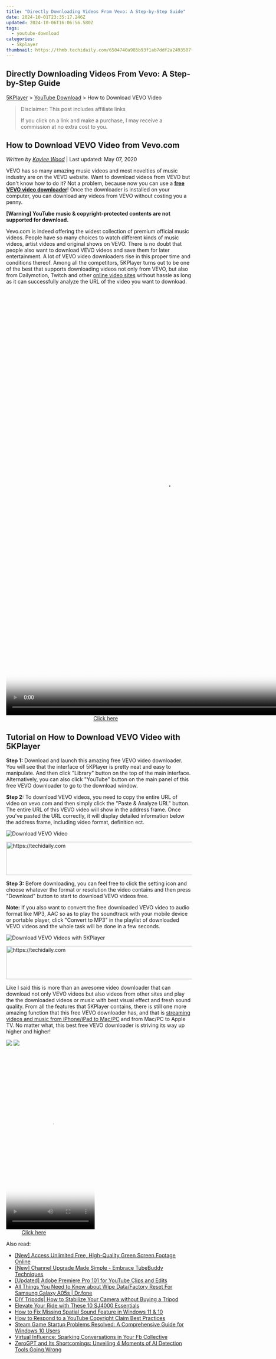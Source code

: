 ```yaml
---
title: "Directly Downloading Videos From Vevo: A Step-by-Step Guide"
date: 2024-10-01T23:35:17.246Z
updated: 2024-10-06T16:06:56.580Z
tags:
  - youtube-download
categories:
  - 5kplayer
thumbnail: https://thmb.techidaily.com/6504740a985b93f1ab7ddf2a2493507fc4e1a65d7f00706449676a59eeb923d9.jpg
---
```


## Directly Downloading Videos From Vevo: A Step-by-Step Guide

[5KPlayer](https://tools.techidaily.com/5kplayer/products/) \> [YouTube Download](https://tools.techidaily.com/5kplayer/youtube-download/) \> How to Download VEVO Video

>  Disclaimer: This post includes affiliate links
>
>  If you click on a link and make a purchase, I may receive a commission at no extra cost to you.
>

## How to Download VEVO Video from Vevo.com

 _Written by [Kaylee Wood](https://www.quora.com/profile/Amanda-Hu-21)_ | Last updated: May 07, 2020 

VEVO has so many amazing music videos and most novelties of music industry are on the VEVO website. Want to download videos from VEVO but don't know how to do it? Not a problem, because now you can use a [**free VEVO video downloader**](https://tools.techidaily.com/5kplayer/youtube-download/)! Once the downloader is installed on your computer, you can download any videos from VEVO without costing you a penny.

**\[Warning\] YouTube music & copyright-protected contents are not supported for download.**

Vevo.com is indeed offering the widest collection of premium official music videos. People have so many choices to watch different kinds of music videos, artist videos and original shows on VEVO. There is no doubt that people also want to download VEVO videos and save them for later entertainment. A lot of VEVO video downloaders rise in this proper time and conditions thereof. Among all the competitors, 5KPlayer turns out to be one of the best that supports downloading videos not only from VEVO, but also from Dailymotion, Twitch and other [online video sites](https://tools.techidaily.com/5kplayer/youtube-download/) without hassle as long as it can successfully analyze the URL of the video you want to download.

<!-- affiliate ads begin -->
<span id="1542129">
					<video width="864" height="1152" style="cursor:pointer"
           poster="//a.impactradius-go.com/display-clicktoplayimage/1542129.png"
           onclick="if(!this.playClicked){this.play();this.setAttribute('controls',true);this.playClicked=true;}">
	   <source src="//a.impactradius-go.com/display-ad/16836-1542129">
	   <img src="//a.impactradius-go.com/display-clicktoplayimage/1542129.png" style="border: none; height: 100%; width: 100%; object-fit: contain">
	</video>
	<div style="width:540px;text-align:center"><a href="javascript:window.open(decodeURIComponent('https%3A%2F%2F25home.pxf.io%2Fc%2F5597632%2F1542129%2F16836'), '_blank');void(0);">Click here</a></div>
</span>
<img height="0" width="0" src="https://imp.pxf.io/i/5597632/1542129/16836" style="position:absolute;visibility:hidden;" border="0" />
<!-- affiliate ads end -->

## Tutorial on How to Download VEVO Video with 5KPlayer

**Step 1:** Download and launch this amazing free VEVO video downloader. You will see that the interface of 5KPlayer is pretty neat and easy to manipulate. And then click "Library" button on the top of the main interface. Alternatively, you can also click "YouTube" button on the main panel of this free VEVO downloader to go to the download window.

**Step 2:** To download VEVO videos, you need to copy the entire URL of video on vevo.com and then simply click the "Paste & Analyze URL" button. The entire URL of this VEVO video will show in the address frame. Once you've pasted the URL correctly, it will display detailed information below the address frame, including video format, definition ect.

![Download VEVO Video](https://www.5kplayer.com/youtube-download/img/youtube-0119-01.jpg) 

<!-- affiliate ads begin -->
<a href="https://aligracehair.sjv.io/c/5597632/1972670/19272" target="_top" id="1972670">
  <img src="//a.impactradius-go.com/display-ad/19272-1972670" border="0" alt="https://techidaily.com" width="728" height="90"/>
</a>
<img height="0" width="0" src="https://aligracehair.sjv.io/i/5597632/1972670/19272" style="position:absolute;visibility:hidden;" border="0" />
<!-- affiliate ads end -->

**Step 3:** Before downloading, you can feel free to click the setting icon and choose whatever the format or resolution the video contains and then press "Download" button to start to download VEVO videos free.

**Note:** If you also want to convert the free downloaded VEVO video to audio format like MP3, AAC so as to play the soundtrack with your mobile device or portable player, click "Convert to MP3" in the playlist of downloaded VEVO videos and the whole task will be done in a few seconds.

![Download VEVO Videos with 5KPlayer](https://www.5kplayer.com/youtube-download/img/download-vevo-videos-xsy-0323.png) 

<!-- affiliate ads begin -->
<a href="https://appsumo.8odi.net/c/5597632/2105869/7443" target="_top" id="2105869">
  <img src="//a.impactradius-go.com/display-ad/7443-2105869" border="0" alt="https://techidaily.com" width="728" height="90"/>
</a>
<img height="0" width="0" src="https://appsumo.8odi.net/i/5597632/2105869/7443" style="position:absolute;visibility:hidden;" border="0" />
<!-- affiliate ads end -->

Like I said this is more than an awesome video downloader that can download not only VEVO videos but also videos from other sites and play the the downloaded videos or music with best visual effect and fresh sound quality. From all the features that 5KPlayer contains, there is still one more amazing function that this free VEVO downloader has, and that is [streaming videos and music from iPhone/iPad to Mac/PC](https://tools.techidaily.com/5kplayer/airplay/) and from Mac/PC to Apple TV. No matter what, this best free VEVO downloader is striving its way up higher and higher!

[![](https://www.5kplayer.com/youtube-download/../button/freedownwhitewin.png)](https://tools.techidaily.com/5kplayer/products/) [![](https://www.5kplayer.com/youtube-download/../button/freedownbackmac.png)](https://tools.techidaily.com/5kplayer/airplay/)

<!-- affiliate ads begin -->
<span id="1770526">
					<video width="240" height="480" style="cursor:pointer"
           poster="//a.impactradius-go.com/display-clicktoplayimage/1770526.png"
           onclick="if(!this.playClicked){this.play();this.setAttribute('controls',true);this.playClicked=true;}">
	   <source src="//a.impactradius-go.com/display-ad/20702-1770526">
	   <img src="//a.impactradius-go.com/display-clicktoplayimage/1770526.png" style="border: none; height: 100%; width: 100%; object-fit: contain">
	</video>
	<div style="width:150px;text-align:center"><a href="javascript:window.open(decodeURIComponent('https%3A%2F%2Ftokenmetrics.sjv.io%2Fc%2F5597632%2F1770526%2F20702'), '_blank');void(0);">Click here</a></div>
</span>
<img height="0" width="0" src="https://imp.pxf.io/i/5597632/1770526/20702" style="position:absolute;visibility:hidden;" border="0" />
<!-- affiliate ads end -->

<ins class="adsbygoogle"
     style="display:block"
     data-ad-format="autorelaxed"
     data-ad-client="ca-pub-7571918770474297"
     data-ad-slot="1223367746"></ins>

<ins class="adsbygoogle"
     style="display:block"
     data-ad-client="ca-pub-7571918770474297"
     data-ad-slot="8358498916"
     data-ad-format="auto"
     data-full-width-responsive="true"></ins>

<span class="atpl-alsoreadstyle">Also read:</span>
<div><ul>
<li><a href="https://youtube-video-recordings.techidaily.com/new-access-unlimited-free-high-quality-green-screen-footage-online/"><u>[New] Access Unlimited Free, High-Quality Green Screen Footage Online</u></a></li>
<li><a href="https://youtube-video-recordings.techidaily.com/new-channel-upgrade-made-simple-embrace-tubebuddy-techniques/"><u>[New] Channel Upgrade Made Simple - Embrace TubeBuddy Techniques</u></a></li>
<li><a href="https://youtube-video-recordings.techidaily.com/updated-adobe-premiere-pro-101-for-youtube-clips-and-edits/"><u>[Updated] Adobe Premiere Pro 101 for YouTube Clips and Edits</u></a></li>
<li><a href="https://techidaily.com/all-things-you-need-to-know-about-wipe-datafactory-reset-for-samsung-galaxy-a05s-drfone-by-drfone-reset-android-reset-android/"><u>All Things You Need to Know about Wipe Data/Factory Reset For Samsung Galaxy A05s | Dr.fone</u></a></li>
<li><a href="https://youtube-video-recordings.techidaily.com/diy-tripods-how-to-stabilize-your-camera-without-buying-a-tripod/"><u>DIY Tripods| How to Stabilize Your Camera without Buying a Tripod</u></a></li>
<li><a href="https://article-files.techidaily.com/elevate-your-ride-with-these-10-sj4000-essentials/"><u>Elevate Your Ride with These 10 SJ4000 Essentials</u></a></li>
<li><a href="https://program-issues.techidaily.com/how-to-fix-missing-spatial-sound-feature-in-windows-11-and-10/"><u>How to Fix Missing Spatial Sound Feature in Windows 11 & 10</u></a></li>
<li><a href="https://youtube-video-recordings.techidaily.com/how-to-respond-to-a-youtube-copyright-claim-best-practices/"><u>How to Respond to a YouTube Copyright Claim Best Practices</u></a></li>
<li><a href="https://win-solutions.techidaily.com/steam-game-startup-problems-resolved-a-comprehensive-guide-for-windows-10-users/"><u>Steam Game Startup Problems Resolved: A Comprehensive Guide for Windows 10 Users</u></a></li>
<li><a href="https://facebook.techidaily.com/virtual-influence-sparking-conversations-in-your-fb-collective/"><u>Virtual Influence: Sparking Conversations in Your Fb Collective</u></a></li>
<li><a href="https://tech-revival.techidaily.com/zerogpt-and-its-shortcomings-unveiling-4-moments-of-ai-detection-tools-going-wrong/"><u>ZeroGPT and Its Shortcomings: Unveiling 4 Moments of AI Detection Tools Going Wrong</u></a></li>
</ul></div>

